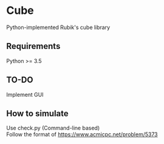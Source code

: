 # Cube
Python-implemented Rubik's cube library

## Requirements
Python >= 3.5

## TO-DO
Implement GUI

## How to simulate
Use check.py (Command-line based)  
Follow the format of https://www.acmicpc.net/problem/5373
